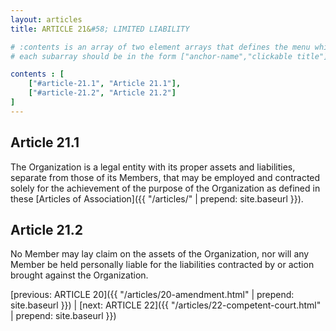 ```yaml
---
layout: articles
title: ARTICLE 21&#58; LIMITED LIABILITY

# :contents is an array of two element arrays that defines the menu which appears in the masthead
# each subarray should be in the form ["anchor-name","clickable title"]

contents : [
    ["#article-21.1", "Article 21.1"],
    ["#article-21.2", "Article 21.2"]
]
---
```


<h2 id="article-21.1">Article 21.1</h2>

The Organization is a legal entity with its proper assets and liabilities, separate from those of its Members, that may be employed and contracted solely for the achievement of the purpose of the Organization as defined in these [Articles of Association]({{ "/articles/" | prepend: site.baseurl }}).

<h2 id="article-21.1">Article 21.2</h2>

No Member may lay claim on the assets of the Organization, nor will any Member be held personally liable for the liabilities contracted by or action brought against the Organization.

[previous: ARTICLE 20]({{ "/articles/20-amendment.html" | prepend: site.baseurl }}) \| [next: ARTICLE 22]({{ "/articles/22-competent-court.html" | prepend: site.baseurl }})
